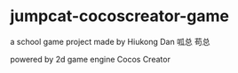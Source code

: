 # jumpcat-cocoscreator-game
a school game project made by
Hiukong Dan 呱总 苟总

powered by 2d game engine Cocos Creator
